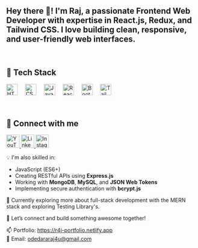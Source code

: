 <h2 align="left">
  Hey there 👋! I'm Raj, a passionate Frontend Web Developer with expertise in React.js, Redux, and Tailwind CSS. I love building clean, responsive, and user-friendly web interfaces.
</h2>

<br />

<h2>🚀 Tech Stack</h2>
<p align="left">
  <img src="https://cdn.jsdelivr.net/gh/devicons/devicon/icons/html5/html5-original.svg" height="30" alt="HTML5" />
  <img width="12" />
  <img src="https://cdn.jsdelivr.net/gh/devicons/devicon/icons/css3/css3-original.svg" height="30" alt="CSS3" />
  <img width="12" />
  <img src="https://cdn.jsdelivr.net/gh/devicons/devicon/icons/javascript/javascript-original.svg" height="30" alt="JavaScript" />
  <img width="12" />
  <img src="https://cdn.jsdelivr.net/gh/devicons/devicon/icons/react/react-original.svg" height="30" alt="React" />
   <img width="12" />
  <img src="https://encrypted-tbn0.gstatic.com/images?q=tbn:ANd9GcRwh-2btrw1P54k-yIKqG_lsB_SVc48vGzWZQ&s" height="30" alt="Bootstrap" />
  <img width="12" />
  <img src="https://upload.wikimedia.org/wikipedia/commons/thumb/d/d5/Tailwind_CSS_Logo.svg/320px-Tailwind_CSS_Logo.svg.png" height="30" alt="Tailwind CSS" />
</p>

<br />

<h2>🔗 Connect with me</h2>
<p align="left">
  <a href="https://www.youtube.com/@Raj_odedara4u" target="_blank">
    <img src="https://img.shields.io/static/v1?message=YouTube&logo=youtube&label=&color=FF0000&logoColor=white&labelColor=&style=for-the-badge" height="35" alt="YouTube" />
  </a>
  <a href="https://www.linkedin.com/in/raj-maher?utm_source=share&utm_campaign=share_via&utm_content=profile&utm_medium=android_app" target="_blank">
    <img src="https://img.shields.io/static/v1?message=LinkedIn&logo=linkedin&label=&color=0077B5&logoColor=white&labelColor=&style=for-the-badge" height="35" alt="LinkedIn" />
  </a>
  <a href="https://www.instagram.com/save_point4u?igsh=bXYwczgwYnpzNzB0" target="_blank">
    <img src="https://img.shields.io/static/v1?message=Instagram&logo=instagram&label=&color=E4405F&logoColor=white&labelColor=&style=for-the-badge" height="35" alt="Instagram" />
  </a>
</p>



💡 I'm also skilled in:
- JavaScript (ES6+)
- Creating RESTful APIs using **Express.js**
- Working with **MongoDB**, **MySQL**, and **JSON Web Tokens**
- Implementing secure authentication with **bcrypt.js**

🔧 Currently exploring more about full-stack development with the MERN stack and exploring Testing Library's.

🚀 Let’s connect and build something awesome together!

📫 Portfolio: https://r4j-portfolio.netlify.app
<br />
📧 Email: odedararaj4u@gmail.com

